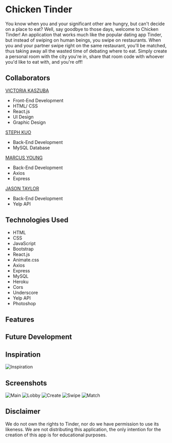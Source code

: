 
# Chicken Tinder

You know when you and your significant other are hungry, but can't decide on a place to eat? Well, say goodbye to those days, welcome to Chicken Tinder!
An application that works much like the popular dating app Tinder, but instead of swiping on human beings, you swipe on restaurants.
When you and your partner swipe right on the same restaurant, you'll be matched, thus taking away all the wasted time of debating where to eat.
Simply create a personal room with the city you're in, share that room code with whoever you'd like to eat with, and you're off!

## Collaborators

[VICTORIA KASZUBA](https://github.com/vkaszuba)
- Front-End Development
- HTML/ CSS
- React.js
- UI Design
- Graphic Design

[STEPH KUO](https://github.com/sfds1)
- Back-End Development
- MySQL Database

[MARCUS YOUNG](https://github.com/DMarcusYoung)
- Back-End Development
- Axios
- Express

[JASON TAYLOR](https://github.com/Jwhitemocha)
- Back-End Development
- Yelp API

## Technologies Used
- HTML
- CSS
- JavaScript
- Bootstrap
- React.js
- Animate.css
- Axios
- Express
- MySQL
- Heroku
- Cors
- Underscore
- Yelp API
- Photoshop

## Features

## Future Development

## Inspiration
![Inspiration](https://github.com/DMarcusYoung/chickenTinder/blob/master/client/public/images/inspiration.JPG)

## Screenshots
![Main](https://github.com/DMarcusYoung/chickenTinder/blob/master/client/public/images/main.JPG)
![Lobby](https://github.com/DMarcusYoung/chickenTinder/blob/master/client/public/images/lobby.JPG)
![Create](https://github.com/DMarcusYoung/chickenTinder/blob/master/client/public/images/create.JPG)
![Swipe](https://github.com/DMarcusYoung/chickenTinder/blob/master/client/public/images/swipe.JPG)
![Match](https://github.com/DMarcusYoung/chickenTinder/blob/master/client/public/images/match.JPG)

## Disclaimer
We do not own the rights to Tinder, nor do we have permission to use its likeness.
We are not distributing this application, the only intention for the creation of this app is for educational purposes.